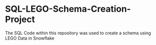 # SQL-LEGO-Schema-Creation-Project
The SQL Code within this repository was used to create a schema using LEGO Data in Snowflake

